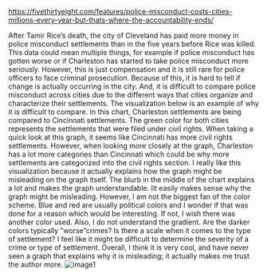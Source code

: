 https://fivethirtyeight.com/features/police-misconduct-costs-cities-millions-every-year-but-thats-where-the-accountability-ends/ 

After Tamir Rice’s death, the city of Cleveland has paid more money in police misconduct settlements than in the five years before Rice was killed. This data could mean multiple things, for example if police misconduct has gotten worse or if Charleston has started to take police misconduct more seriously. However, this is just compensation and it is still rare for police officers to face criminal prosecution. Because of this, it is hard to tell if change is actually occurring in the city. And, it is difficult to compare police misconduct across cities due to the different ways that cities organize and characterize their settlements. The visualization below is an example of why it is difficult to compare. In this chart, Charleston settlements are being compared to Cincinnati settlements. The green color for both cities represents the settlements that were filed under civil rights. When taking a quick look at this graph, it seems like Cincinnati has more civil rights settlements. However, when looking more closely at the graph, Charleston has a lot more categories than Cincinnati which could be why more settlements are categorized into the civil rights section. 
I really like this visualization because it actually explains how the graph might be misleading on the graph itself. The blurb in the middle of the chart explains a lot and makes the graph understandable. Iit easily makes sense why the graph might be misleading. However, I am not the biggest fan of the color scheme. Blue and red are usually political colors and I wonder if that was done for a reason which would be interesting. If not, I wish there was another color used. Also, I do not understand the gradient. Are the darker colors typically “worse”crimes? Is there a scale when it comes to the type of settlement? I feel like it might be difficult to determine the severity of a crime or type of settlement. Overall, I think it is very cool, and have never seen a graph that explains why it is misleading; it actually makes me trust the author more.
![image1](https://github.com/vlm-wpi/reflections/blob/c651aea12fb004791f4fe90441c8ec9510f12136/image4.webp)
